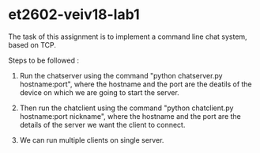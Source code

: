 # et2602-veiv18-lab1

The task of this assignment is to implement a command line chat system, based on TCP. 

Steps to be followed :

1) Run the chatserver using the command "python chatserver.py hostname:port", where the hostname and the port are the deatils of the device on which we are going to start the server. 

2) Then run the chatclient using the command "python chatclient.py hostname:port nickname", where the hostname and the port are the details of the server we want the client to connect. 

3) We can run multiple clients on single server.
